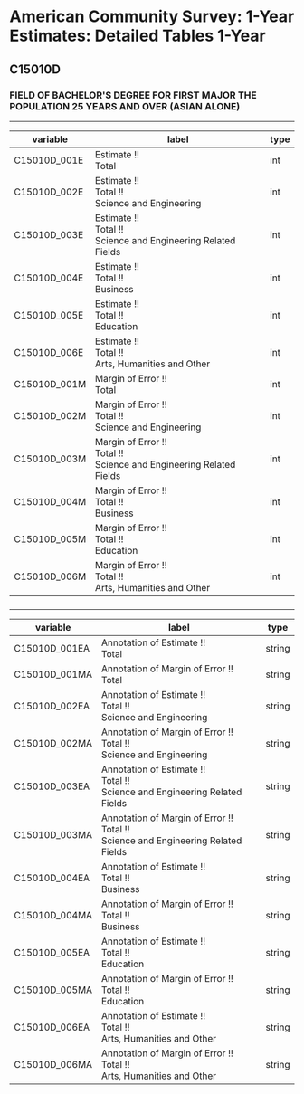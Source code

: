 # American Community Survey: 1-Year Estimates: Detailed Tables 1-Year

## C15010D

### FIELD OF BACHELOR'S DEGREE FOR FIRST MAJOR THE POPULATION 25 YEARS AND OVER (ASIAN ALONE)

___

| variable | label | type |
| ----- | ----- | ----- |
| C15010D_001E | Estimate !!<br>Total | int |
| C15010D_002E | Estimate !!<br>Total !!<br>Science and Engineering | int |
| C15010D_003E | Estimate !!<br>Total !!<br>Science and Engineering Related Fields | int |
| C15010D_004E | Estimate !!<br>Total !!<br>Business | int |
| C15010D_005E | Estimate !!<br>Total !!<br>Education | int |
| C15010D_006E | Estimate !!<br>Total !!<br>Arts, Humanities and Other | int |
| C15010D_001M | Margin of Error !!<br>Total | int |
| C15010D_002M | Margin of Error !!<br>Total !!<br>Science and Engineering | int |
| C15010D_003M | Margin of Error !!<br>Total !!<br>Science and Engineering Related Fields | int |
| C15010D_004M | Margin of Error !!<br>Total !!<br>Business | int |
| C15010D_005M | Margin of Error !!<br>Total !!<br>Education | int |
| C15010D_006M | Margin of Error !!<br>Total !!<br>Arts, Humanities and Other | int |
### 

___

| variable | label | type |
| ----- | ----- | ----- |
| C15010D_001EA | Annotation of Estimate !!<br>Total | string |
| C15010D_001MA | Annotation of Margin of Error !!<br>Total | string |
| C15010D_002EA | Annotation of Estimate !!<br>Total !!<br>Science and Engineering | string |
| C15010D_002MA | Annotation of Margin of Error !!<br>Total !!<br>Science and Engineering | string |
| C15010D_003EA | Annotation of Estimate !!<br>Total !!<br>Science and Engineering Related Fields | string |
| C15010D_003MA | Annotation of Margin of Error !!<br>Total !!<br>Science and Engineering Related Fields | string |
| C15010D_004EA | Annotation of Estimate !!<br>Total !!<br>Business | string |
| C15010D_004MA | Annotation of Margin of Error !!<br>Total !!<br>Business | string |
| C15010D_005EA | Annotation of Estimate !!<br>Total !!<br>Education | string |
| C15010D_005MA | Annotation of Margin of Error !!<br>Total !!<br>Education | string |
| C15010D_006EA | Annotation of Estimate !!<br>Total !!<br>Arts, Humanities and Other | string |
| C15010D_006MA | Annotation of Margin of Error !!<br>Total !!<br>Arts, Humanities and Other | string |

